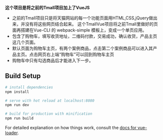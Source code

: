 **这个项目是将之前的Tmall项目加上了VueJS**
- 之前的Tmall项目只是将天猫网站的每一个功能页面用HTML,CSS,jQuery做出来，并没有将这些网页结合起来。
这个TmallVue项目将之前Tmall里做好的页面再搭建在Vue-CLI 的 webpack-simple 模板上，变成一个单页应用。
- 包含了购物车，填写收货地址，二维码付款，交易成功，确认收货，产品主页这几个页面。
- 默认页面为购物车主页，有两个案例商品，点击第二个案例商品可以进入其产品主页。点击网页右上端“购物车”可以回到购物车主页
- 购物车中只有勾选商品后才能进入下一步。


## Build Setup

``` bash
# install dependencies
npm install

# serve with hot reload at localhost:8080
npm run dev

# build for production with minification
npm run build
```

For detailed explanation on how things work, consult the [docs for vue-loader](http://vuejs.github.io/vue-loader).
